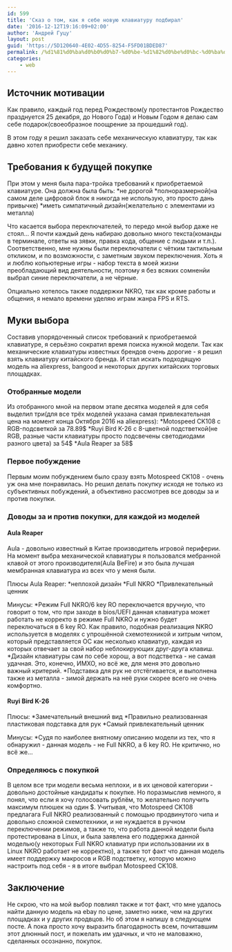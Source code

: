 ```yaml
---
id: 599
title: 'Сказ о том, как я себе новую клавиатуру подбирал'
date: '2016-12-12T19:16:09+02:00'
author: 'Андрей Гуцу'
layout: post
guid: 'https://5D120640-4E02-4D55-8254-F5FD01BDED87'
permalink: /%d1%81%d0%ba%d0%b0%d0%b7-%d0%be-%d1%82%d0%be%d0%bc-%d0%ba%d0%b0%d0%ba-%d1%8f-%d1%81%d0%b5%d0%b1%d0%b5-%d0%bd%d0%be%d0%b2%d1%83%d1%8e-%d0%ba%d0%bb%d0%b0%d0%b2%d0%b8%d0%b0%d1%82%d1%83%d1%80%d1%83/
categories:
    - web
---
```


## Источник мотивации
Как правило, каждый год перед Рождеством(у протестантов Рождество празднуется 25 декабря, до Нового Года) и Новым Годом я делаю сам себе подарок(своеобразное поощрение за прошедший год).

В этом году я решил заказать себе механическую клавиатуру, так как давно хотел приобрести себе механику.

## Требования к будущей покупке
При этом у меня была пара-тройка требований к приобретаемой клавиатуре. Она должна была быть:
*не дорогой
*полноразмерной(на самом деле цифровой блок я никогда не использую, это просто дань привычке)
*иметь симпатичный дизайн(желательно с элементами из металла)

Что касается выбора переключателей, то передо мной выбор даже не стоял... Я почти каждый день набираю довольно много текста(команды в терминале, ответы на зявки, правка кода, общение с людьми и т.п.). Соответственно, мне нужны были переключатели с чётким тактильным откликом, и по возможности, с заметным звуком переключения. Хоть я и люблю копьютерные игры - набор текста в моей жизни преобладающий вид деятельности, поэтому я без всяких сомненйи выбрал синие переключатели, а не чёрные.

Опциально хотелось также поддержки NKRO, так как кроме работы и общения, я немало времени уделяю играм жанра FPS и RTS.

## Муки выбора
Составив упорядоченный список требований к приобретаемой клавиатуре, я серьёзно сократил время поиска нужной модели. Так как механические клавиатуры известных брендов очень дорогие - я решил взять клавиатуру китайского бренда. И стал искать подходящую модель на aliexpress, bangood и некоторых других китайских торговых площадках.

### Отобранные модели
Из отобранного мной на первом этапе десятка моделей я для себя выделил три(для все трёх моделей указана самая привлекательная цена на момент конца Октября 2016 на aliexpress):
*Motospeed CK108 c RGB-подсветкой за 78.89$
*Ruyi Bird K-26 c 8-цветной подстветкой(не RGB, разные части клавиатуры просто подсвечены светодиодами разного цвета) за 54$
*Aula Reaper за 58$

### Первое побуждение
Первым моим побуждением было сразу взять Motospeed CK108 - очень уж она мне понравилась. Но решил делать покупку исходя не только из субъективных побуждений, а объективно рассмотрев все доводы за и против покупки.

### Доводы за и против покупки, для каждой из моделей

#### Aula Reaper
Aula - довольно известный в Китае производитель игровой периферии. На момент выбра механической клавиатуры я пользовался мебранной клавой от этого производителя(Aula BeFire) и это была лучшая мембранная клавиатура из всех что у меня были.

Плюсы Aula Reaper:
*неплохой дизайн
*Full NKRO
*Привлекательный ценник

Минусы:
*Режим Full NKRO/6 key RO переключается вручную, что говорит о том, что при заходе в bios/UEFI данная клавиатура может работать не корректо в режиме Full NKRO и нужно будет переключаться в 6 key RO. Как правило, подобная реализация NKRO используется в моделях с упрошённой схемотехникой и хитрым чипом, который представляется ОС как несколько клавиатур, каждая из которых отвечает за свой набор неблокирующих друг-друга клавиш.
*Дизайн клавиатуры сам по себе хорош, а вот подстветка - не самая удачная. Это, конечно, ИМХО, но всё же, для меня это довольно важный критерий.
*Подставка для рук не отстёгивается, и выполнена также из металла - зимой держать на неё руки скорее всего не очень комфортно.

#### Ruyi Bird K-26
Плюсы:
*Замечательный внешний вид
*Правильно реализованная пластиковая подставка для рук
*Самый привлекательный ценник

Минусы:
*Судя по наиболее внятному описанию модели из тех, что я обнаружил - данная модель - не Full NKRO, а 6 key RO. Не критично, но всё же...

### Определяюсь с покупкой
В целом все три модели весьма неплохи, и в их ценовой категории - довольно достойные кандидаты к покупке. Но поразмыслив немного, я понял, что если я хочу голосовать рублём, то желательно получить максимум плюшек на один $. Учитывая, что Motospeed CK108 предлагага Full NKRO реализованный с помощью продвинутого чипа и довольно сложной схемотехники, и не нуждается в ручном переключении режимов, а также то, что работа данной модели была протестирована в Linux, и была заявлена его поддержка данной моделью(у некоторых Full NKRO клавиатур при использовании их в Linux NKRO работает не корректно), а также тот факт что данная модель имеет поддержку макросов и RGB подстветку, которую можно настроить под себя - я в итоге выбрал Motospeed CK108.

## Заключение
Не скрою, что на мой выбор повлиял также и тот факт, что мне удалось найти данную модель на ebay по цене, заметно ниже, чем на других площадках и у других продвцов. Но об этом я напишу в следующем посте. А пока просто хочу выразить благодарность всем, почитавшим этот длюнный пост, и пожелать им удачных, и что не маловажно, сделанных осознанно, покупок.
